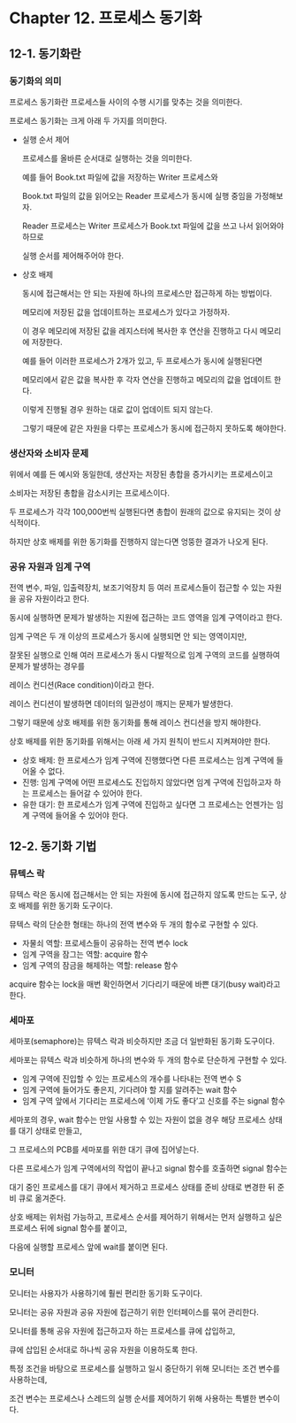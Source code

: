 # Chapter 12. 프로세스 동기화

## 12-1. 동기화란

### 동기화의 의미

프로세스 동기화란 프로세스들 사이의 수행 시기를 맞추는 것을 의미한다.

프로세스 동기화는 크게 아래 두 가지를 의미한다.

- 실행 순서 제어
    
    프로세스를 올바른 순서대로 실행하는 것을 의미한다.
    
    예를 들어 Book.txt 파일에 값을 저장하는 Writer 프로세스와
    
    Book.txt 파일의 값을 읽어오는 Reader 프로세스가 동시에 실행 중임을 가정해보자.
    
    Reader 프로세스는 Writer 프로세스가 Book.txt 파일에 값을 쓰고 나서 읽어와야 하므로
    
    실행 순서를 제어해주어야 한다.
    
- 상호 배제
    
    동시에 접근해서는 안 되는 자원에 하나의 프로세스만 접근하게 하는 방법이다.
    
    메모리에 저장된 값을 업데이트하는 프로세스가 있다고 가정하자.
    
    이 경우 메모리에 저장된 값을 레지스터에 복사한 후 연산을 진행하고 다시 메모리에 저장한다.
    
    예를 들어 이러한 프로세스가 2개가 있고, 두 프로세스가 동시에 실행된다면
    
    메모리에서 같은 값을 복사한 후 각자 연산을 진행하고 메모리의 값을 업데이트 한다.
    
    이렇게 진행될 경우 원하는 대로 값이 업데이트 되지 않는다.
    
    그렇기 때문에 같은 자원을 다루는 프로세스가 동시에 접근하지 못하도록 해야한다.
    

### 생산자와 소비자 문제

위에서 예를 든 예시와 동일한데, 생산자는 저장된 총합을 증가시키는 프로세스이고

소비자는 저장된 총합을 감소시키는 프로세스이다.

두 프로세스가 각각 100,000번씩 실행된다면 총합이 원래의 값으로 유지되는 것이 상식적이다.

하지만 상호 배제를 위한 동기화를 진행하지 않는다면 엉뚱한 결과가 나오게 된다.

### 공유 자원과 임계 구역

전역 변수, 파일, 입출력장치, 보조기억장치 등 여러 프로세스들이 접근할 수 있는 자원을 공유 자원이라고 한다.

동시에 실행하면 문제가 발생하는 지원에 접근하는 코드 영역을 임계 구역이라고 한다.

임계 구역은 두 개 이상의 프로세스가 동시에 실행되면 안 되는 영역이지만,

잘못된 실행으로 인해 여러 프로세스가 동시 다발적으로 임계 구역의 코드를 실행하여 문제가 발생하는 경우를

레이스 컨디션(Race condition)이라고 한다.

레이스 컨디션이 발생하면 데이터의 일관성이 깨지는 문제가 발생한다.

그렇기 때문에 상호 배제를 위한 동기화를 통해 레이스 컨디션을 방지 해야한다.

상호 배제를 위한 동기화를 위해서는 아래 세 가지 원칙이 반드시 지켜져야만 한다.

- 상호 배제: 한 프로세스가 임계 구역에 진행했다면 다른 프로세스는 임계 구역에 들어올 수 없다.
- 진행: 임계 구역에 어떤 프로세스도 진입하지 않았다면 임계 구역에 진입하고자 하는 프로세스는 들어갈 수 있어야 한다.
- 유한 대기: 한 프로세스가 임계 구역에 진입하고 싶다면 그 프로세스는 언젠가는 임계 구역에 들어올 수 있어야 한다.

## 12-2. 동기화 기법

### 뮤텍스 락

뮤텍스 락은 동시에 접근해서는 안 되는 자원에 동시에 접근하지 않도록 만드는 도구, 상호 배제를 위한 동기화 도구이다.

뮤텍스 락의 단순한 형태는 하나의 전역 변수와 두 개의 함수로 구현할 수 있다.

- 자물쇠 역할: 프로세스들이 공유하는 전역 변수 lock
- 임계 구역을 잠그는 역할: acquire 함수
- 임계 구역의 잠금을 해제하는 역할: release 함수

acquire 함수는 lock을 매번 확인하면서 기다리기 때문에 바쁜 대기(busy wait)라고 한다.

### 세마포

세마포(semaphore)는 뮤텍스 락과 비슷하지만 조금 더 일반화된 동기화 도구이다.

세마포는 뮤텍스 락과 비슷하게 하나의 변수와 두 개의 함수로 단순하게 구현할 수 있다.

- 임계 구역에 진입할 수 있는 프로세스의 개수를 나타내는 전역 변수 S
- 임계 구역에 들어가도 좋은지, 기다려야 할 지를 알려주는 wait 함수
- 임계 구역 앞에서 기다리는 프로세스에 ‘이제 가도 좋다’고 신호를 주는 signal 함수

세마포의 경우, wait 함수는 만일 사용할 수 있는 자원이 없을 경우 해당 프로세스 상태를 대기 상태로 만들고,

그 프로세스의 PCB를 세마포를 위한 대기 큐에 집어넣는다.

다른 프로세스가 임계 구역에서의 작업이 끝나고 signal 함수를 호출하면 signal 함수는

대기 중인 프로세스를 대기 큐에서 제거하고 프로세스 상태를 준비 상태로 변경한 뒤 준비 큐로 옮겨준다.

상호 배제는 위처럼 가능하고, 프로세스 순서를 제어하기 위해서는 먼저 실행하고 싶은 프로세스 뒤에 signal 함수를 붙이고,

다음에 실행할 프로세스 앞에 wait를 붙이면 된다.

 

### 모니터

모니터는 사용자가 사용하기에 훨씬 편리한 동기화 도구이다.

모니터는 공유 자원과 공유 자원에 접근하기 위한 인터페이스를 묶어 관리한다.

모니터를 통해 공유 자원에 접근하고자 하는 프로세스를 큐에 삽입하고,

큐에 삽입된 순서대로 하나씩 공유 자원을 이용하도록 한다.

특정 조건을 바탕으로 프로세스를 실행하고 일시 중단하기 위해 모니터는 조건 변수를 사용하는데,

조건 변수는 프로세스나 스레드의 실행 순서를 제어하기 위해 사용하는 특별한 변수이다.
